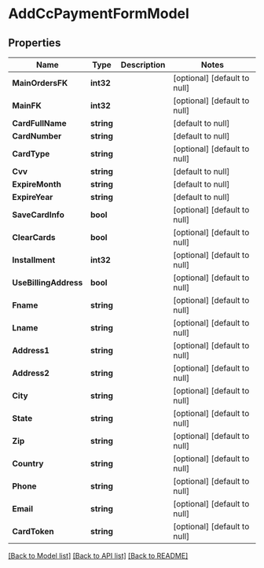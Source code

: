 # AddCcPaymentFormModel

## Properties
Name | Type | Description | Notes
------------ | ------------- | ------------- | -------------
**MainOrdersFK** | **int32** |  | [optional] [default to null]
**MainFK** | **int32** |  | [optional] [default to null]
**CardFullName** | **string** |  | [default to null]
**CardNumber** | **string** |  | [default to null]
**CardType** | **string** |  | [optional] [default to null]
**Cvv** | **string** |  | [default to null]
**ExpireMonth** | **string** |  | [default to null]
**ExpireYear** | **string** |  | [default to null]
**SaveCardInfo** | **bool** |  | [optional] [default to null]
**ClearCards** | **bool** |  | [optional] [default to null]
**Installment** | **int32** |  | [optional] [default to null]
**UseBillingAddress** | **bool** |  | [optional] [default to null]
**Fname** | **string** |  | [optional] [default to null]
**Lname** | **string** |  | [optional] [default to null]
**Address1** | **string** |  | [optional] [default to null]
**Address2** | **string** |  | [optional] [default to null]
**City** | **string** |  | [optional] [default to null]
**State** | **string** |  | [optional] [default to null]
**Zip** | **string** |  | [optional] [default to null]
**Country** | **string** |  | [optional] [default to null]
**Phone** | **string** |  | [optional] [default to null]
**Email** | **string** |  | [optional] [default to null]
**CardToken** | **string** |  | [optional] [default to null]

[[Back to Model list]](../README.md#documentation-for-models) [[Back to API list]](../README.md#documentation-for-api-endpoints) [[Back to README]](../README.md)



